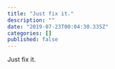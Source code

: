 ```yaml
---
title: "Just fix it."
description: ""
date: "2019-07-23T00:04:30.335Z"
categories: []
published: false
---
```


  

Just fix it.

